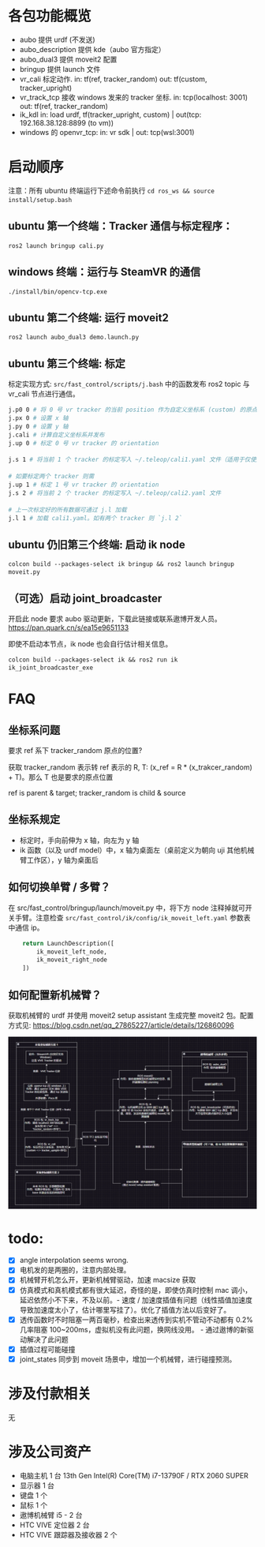 # 各包功能概览

- aubo 提供 urdf (不发送)
- aubo_description 提供 kde（aubo 官方指定）
- aubo_dual3 提供 moveit2 配置
- bringup 提供 launch 文件
- vr_cali 标定动作. in: tf(ref, tracker_random) out: tf(custom, tracker_upright)
- vr_track_tcp 接收 windows 发来的 tracker 坐标. in: tcp(localhost: 3001) out: tf(ref, tracker_random)
- ik_kdl in: load urdf, tf(tracker_upright, custom) | out(tcp: 192.168.38.128:8899 (to vm))
- windows 的 openvr_tcp: in: vr sdk | out: tcp(wsl:3001)

# 启动顺序

注意：所有 ubuntu 终端运行下述命令前执行 `cd ros_ws && source install/setup.bash`

## ubuntu 第一个终端：Tracker 通信与标定程序：

```
ros2 launch bringup cali.py
```

## windows 终端：运行与 SteamVR 的通信

```
./install/bin/opencv-tcp.exe
```

## ubuntu 第二个终端: 运行 moveit2

```
ros2 launch aubo_dual3 demo.launch.py
```

## ubuntu 第三个终端: 标定

标定实现方式: `src/fast_control/scripts/j.bash` 中的函数发布 ros2 topic 与 vr_cali 节点进行通信。

```bash
j.p0 0 # 将 0 号 vr tracker 的当前 position 作为自定义坐标系 (custom) 的原点
j.px 0 # 设置 x 轴
j.py 0 # 设置 y 轴
j.cali # 计算自定义坐标系并发布
j.up 0 # 标定 0 号 vr tracker 的 orientation

j.s 1 # 将当前 1 个 tracker 的标定写入 ~/.teleop/cali1.yaml 文件（适用于仅使用一个 tracker 的情况）

# 如要标定两个 tracker 则需
j.up 1 # 标定 1 号 vr tracker 的 orientation
j.s 2 # 将当前 2 个 tracker 的标定写入 ~/.teleop/cali2.yaml 文件

# 上一次标定好的所有数据可通过 j.l 加载
j.l 1 # 加载 cali1.yaml。如有两个 tracker 则 `j.l 2`
```
 
## ubuntu 仍旧第三个终端: 启动 ik node

```
colcon build --packages-select ik bringup && ros2 launch bringup moveit.py
```

## （可选）启动 joint_broadcaster

开启此 node 要求 aubo 驱动更新，下载此链接或联系遨博开发人员。 https://pan.quark.cn/s/ea15e9651133

即使不启动本节点，ik node 也会自行估计相关信息。

```
colcon build --packages-select ik && ros2 run ik ik_joint_broadcaster_exe
```

# FAQ

## 坐标系问题

要求 ref 系下 tracker_random 原点的位置?

获取 tracker_random 表示转 ref 表示的 R, T: (x_ref = R * (x_trakcer_random) + T)。那么 T 也是要求的原点位置

ref is parent & target; tracker_random is child & source

## 坐标系规定

- 标定时，手向前伸为 x 轴，向左为 y 轴
- ik 函数（以及 urdf model）中，x 轴为桌面左（桌前定义为朝向 uji 其他机械臂工作区），y 轴为桌面后

## 如何切换单臂 / 多臂？

在 src/fast_control/bringup/launch/moveit.py 中，将下方 node 注释掉就可开关手臂。注意检查 `src/fast_control/ik/config/ik_moveit_left.yaml` 参数表中通信 ip。

```py
    return LaunchDescription([
        ik_moveit_left_node,
        ik_moveit_right_node
    ])
```

## 如何配置新机械臂？

获取机械臂的 urdf 并使用 moveit2 setup assistant 生成完整 moveit2 包。配置方式见: https://blog.csdn.net/qq_27865227/article/details/126860096

![alt text](avYQPLWLvA.jpg)

# todo:

- [x] angle interpolation seems wrong.
- [x] 电机发的是两圈的，注意内部处理。
- [x] 机械臂开机怎么开，更新机械臂驱动，加速 macsize 获取
- [x] 仿真模式和真机模式都有很大延迟，奇怪的是，即使仿真时控制 mac 调小，延迟依然小不下来，不及以前。- 速度 / 加速度插值有问题（线性插值加速度导致加速度太小了，估计哪里写挂了）。优化了插值方法以后变好了。
- [x] 透传函数时不时阻塞一两百毫秒，检查出来透传到实机不管动不动都有 0.2% 几率阻塞 100~200ms，虚拟机没有此问题，换网线没用。 - 通过遨博的新驱动解决了此问题
- [x] 插值过程可能碰撞
- [x] joint_states 同步到 moveit 场景中，增加一个机械臂，进行碰撞预测。

# 涉及付款相关

无

# 涉及公司资产

- 电脑主机 1 台 13th Gen Intel(R) Core(TM) i7-13790F / RTX 2060 SUPER
- 显示器 1 台
- 键盘 1 个
- 鼠标 1 个
- 遨博机械臂 i5 - 2 台
- HTC VIVE 定位器 2 台
- HTC VIVE 跟踪器及接收器 2 个
